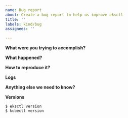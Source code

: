 ```yaml
---
name: Bug report
about: Create a bug report to help us improve eksctl
title: ''
labels: kind/bug
assignees: ''

---
```


<!--
Thank you for opening this bug report! You are helping make eksctl a better project :)
In order to help us process this issue faster, please provide as much detail as possible.

When providing command examples, error output or code samples, please use code blocks.
For verbose output, for example logs, please either create a gist or use html details tags.
-->

<!--
Before you start writing, please search through existing issues to see whether your problem has already been reported.
For more information on how to open a bug report in eksctl, please refer to our issue submission guide.
https://github.com/weaveworks/eksctl/blob/main/CONTRIBUTING.md#opening-issues
-->

**What were you trying to accomplish?**
<!-- Information about the command you ran and what you expected to happen. -->

**What happened?**
<!-- A description of actual behavior (with error messages). -->

**How to reproduce it?**
<!--
Include ALL the steps to reproduce the bug.

If using a config file, include it here, removing any sensitive information!
-->


**Logs**
<!--
Include the output of the command line when running eksctl. If possible, eksctl should be run with debug logs. For example:
`eksctl get clusters -v 4`
Make sure you redact any sensitive information before posting.
If the output is long, please consider a Gist, or an html details tag.
-->

**Anything else we need to know?**
<!--
What OS are you using?
Are you using a downloaded binary or did you compile eksctl?
What type of AWS credentials are you using (i.e. default/named profile, MFA)? - please don't include actual credentials though!
-->

**Versions**
<!--
Please paste in the output of these commands:
-->
```
$ eksctl version
$ kubectl version
```

